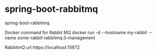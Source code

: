# spring-boot-rabbitmq
spring-boot-rabbitmq

Docker command for Rabbit MQ
docker run -d --hostname my-rabbit --name some-rabbit rabbitmq:3-management

RabbitmQ url
https://localhost:15672

